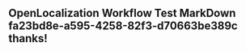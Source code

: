 <properties
ms.topic="hero-topic"
ms.test1="hero-topic"
ms.test2="test"/>

## OpenLocalization Workflow Test MarkDown fa23bd8e-a595-4258-82f3-d70663be389c thanks!
